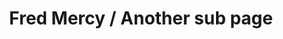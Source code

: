 ---
title: Fred Mercy / Another sub page
description: This is a sub-SUB page
template: experiment
---